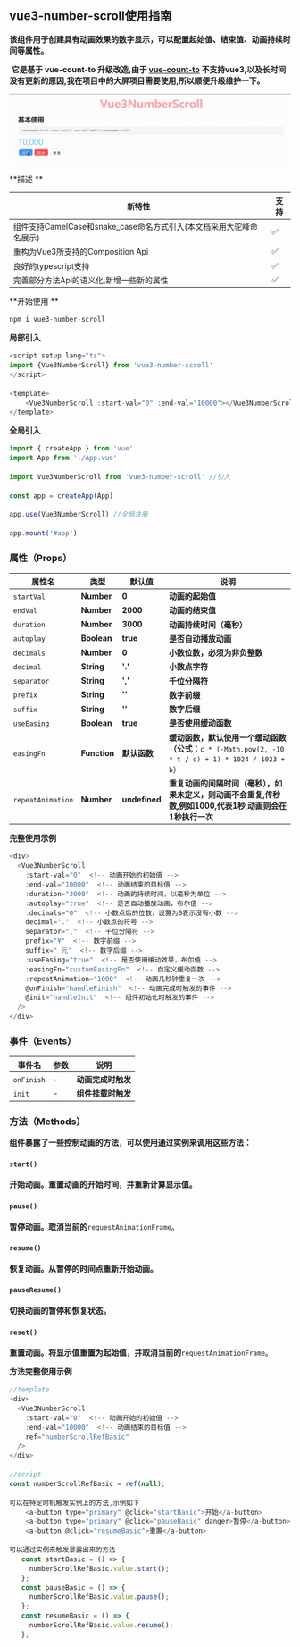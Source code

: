 ## vue3-number-scroll使用指南

​	**该组件用于创建具有动画效果的数字显示，可以配置起始值、结束值、动画持续时间等属性。**

​	**它是基于 vue-count-to 升级改造,由于  [vue-count-to](https://panjiachen.github.io/countTo "原仓库地址") 不支持vue3,以及长时间没有更新的原因,我在项目中的大屏项目需要使用,所以顺便升级维护一下。**

![这是图片](./Vue3NumberScroll.gif "Magic Gardens")

**描述 **

| 新特性                                                       | 支持               |
| ------------------------------------------------------------ | ------------------ |
| 组件支持CamelCase和snake_case命名方式引入(本文档采用大驼峰命名展示) | :white_check_mark: |
| 重构为Vue3所支持的Composition Api                            | :white_check_mark: |
| 良好的typescript支持                                         | :white_check_mark: |
| 完善部分方法Api的语义化,新增一些新的属性                     | :white_check_mark: |

**开始使用 **

```js
npm i vue3-number-scroll
```

**局部引入**

```js
<script setup lang="ts">
import {Vue3NumberScroll} from 'vue3-number-scroll'
</script>

<template>
	<Vue3NumberScroll :start-val="0" :end-val="10000"></Vue3NumberScroll>
</template>
```

**全局引入**

```js
import { createApp } from 'vue'
import App from './App.vue'

import Vue3NumberScroll from 'vue3-number-scroll' //引入

const app = createApp(App)

app.use(Vue3NumberScroll) //全局注册

app.mount('#app')
```



### 属性（Props）


| **属性名**        | **类型**     | **默认值**    | **说明**                                                                                                 |
| ----------------- | ------------ | ------------- | -------------------------------------------------------------------------------------------------------- |
| `startVal`        | **Number**   | **0**         | **动画的起始值**                                                                                         |
| `endVal`          | **Number**   | **2000**      | **动画的结束值**                                                                                         |
| `duration`        | **Number**   | **3000**      | **动画持续时间（毫秒）**                                                                                 |
| `autoplay`        | **Boolean**  | **true**      | **是否自动播放动画**                                                                                     |
| `decimals`        | **Number**   | **0**         | **小数位数，必须为非负整数**                                                                             |
| `decimal`         | **String**   | **'.'**       | **小数点字符**                                                                                           |
| `separator`       | **String**   | **','**       | **千位分隔符**                                                                                           |
| `prefix`          | **String**   | **''**        | **数字前缀**                                                                                             |
| `suffix`          | **String**   | **''**        | **数字后缀**                                                                                             |
| `useEasing`       | **Boolean**  | **true**      | **是否使用缓动函数**                                                                                     |
| `easingFn`        | **Function** | **默认函数**  | **缓动函数，默认使用一个缓动函数（公式：**`c * (-Math.pow(2, -10 * t / d) + 1) * 1024 / 1023 + b`）      |
| `repeatAnimation` | **Number**   | **undefined** | **重复动画的间隔时间（毫秒），如果未定义，则动画不会重复,传秒数,例如1000,代表1秒,动画则会在1秒执行一次** |

**完整使用示例**

```js
<div>
  <Vue3NumberScroll 
    :start-val="0"  <!-- 动画开始的初始值 -->
    :end-val="10000"  <!-- 动画结束的目标值 -->
    :duration="3000"  <!-- 动画的持续时间，以毫秒为单位 -->
    :autoplay="true"  <!-- 是否自动播放动画，布尔值 -->
    :decimals="0"  <!-- 小数点后的位数，设置为0表示没有小数 -->
    decimal="."  <!-- 小数点的符号 -->
    separator=","  <!-- 千位分隔符 -->
    prefix="¥"  <!-- 数字前缀 -->
    suffix=" 元"  <!-- 数字后缀 -->
    :useEasing="true"  <!-- 是否使用缓动效果，布尔值 -->
    :easingFn="customEasingFn"  <!-- 自定义缓动函数 -->
    :repeatAnimation="1000"  <!-- 动画几秒钟重复一次 -->
    @onFinish="handleFinish"  <!-- 动画完成时触发的事件 -->
    @init="handleInit"  <!-- 组件初始化时触发的事件 -->
  />
</div>
```

### 事件（Events）


| **事件名** | **参数** | **说明**           |
| ---------- | -------- | ------------------ |
| `onFinish` | **-**    | **动画完成时触发** |
| `init`     | -        | **组件挂载时触发** |

### 方法（Methods）

**组件暴露了一些控制动画的方法，可以使用通过实例来调用这些方法：**

#### `start()`

**开始动画。重置动画的开始时间，并重新计算显示值。**

#### `pause()`

**暂停动画。取消当前的**`requestAnimationFrame`。

#### `resume()`

**恢复动画。从暂停的时间点重新开始动画。**

#### `pauseResume()`

**切换动画的暂停和恢复状态。**

#### `reset()`

**重置动画。将显示值重置为起始值，并取消当前的**`requestAnimationFrame`。



**方法完整使用示例**

```js
//template
<div>
  <Vue3NumberScroll 
    :start-val="0"  <!-- 动画开始的初始值 -->
    :end-val="10000"  <!-- 动画结束的目标值 -->
	ref="numberScrollRefBasic"
  />
</div>

//script
const numberScrollRefBasic = ref(null);

可以在特定时机触发实例上的方法,示例如下
    <a-button type="primary" @click="startBasic">开始</a-button>
    <a-button type="primary" @click="pauseBasic" danger>暂停</a-button>
    <a-button @click="resumeBasic">重置</a-button>

可以通过实例来触发暴露出来的方法
   const startBasic = () => {
     numberScrollRefBasic.value.start();
   };
   const pauseBasic = () => {
     numberScrollRefBasic.value.pause();
   };
   const resumeBasic = () => {
     numberScrollRefBasic.value.resume();
   };
```


